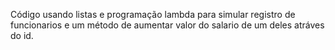 Código usando listas e programação lambda para simular registro de funcionarios e um método de aumentar valor do salario de um deles atráves do id.

